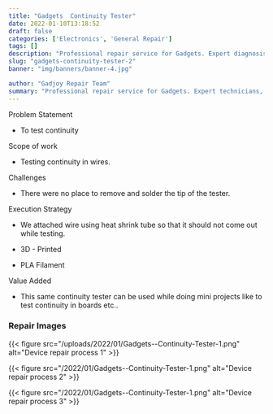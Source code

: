 ```yaml
---
title: "Gadgets  Continuity Tester"
date: 2022-01-10T13:18:52
draft: false
categories: ['Electronics', 'General Repair']
tags: []
description: "Professional repair service for Gadgets. Expert diagnosis and quality repairs in Bangalore."
slug: "gadgets-continuity-tester-2"
banner: "img/banners/banner-4.jpg"

author: "Gadjoy Repair Team"
summary: "Professional repair service for Gadgets. Expert technicians, quality parts, warranty included."
---
```


Problem Statement 

- To test continuity

Scope of work

- Testing continuity in wires.

Challenges

- There were no place to remove and solder the tip of the tester.

Execution Strategy 

- We attached wire using heat shrink tube so that it should not come out while testing. 

- 3D - Printed 

- PLA Filament

Value Added 

- This same continuity tester can be used while doing mini projects like to test continuity in boards etc..

### Repair Images

{{< figure src="/uploads/2022/01/Gadgets--Continuity-Tester-1.png" alt="Device repair process 1" >}}

{{< figure src="/2022/01/Gadgets--Continuity-Tester-1.png" alt="Device repair process 2" >}}

{{< figure src="/2022/01/Gadgets--Continuity-Tester-1.png" alt="Device repair process 3" >}}

